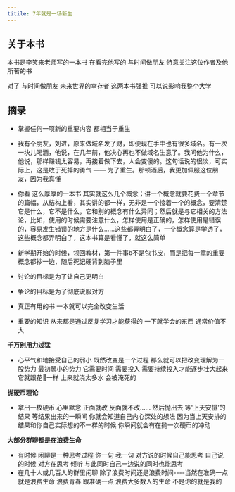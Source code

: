 ```yaml
---
titile: 7年就是一场新生
---
```


## 关于本书
本书是李笑来老师写的一本书 在看完他写的 与时间做朋友 特意关注这位作者及他所著的书

对了 与时间做朋友  未来世界的幸存者  这两本书强推 可以说影响我整个大学

## 摘录

* 掌握任何一项新的重要内容 都相当于重生
* 我有个朋友，刘进，原来做域名发了财，即便现在手中也有很多域名。有一次一块儿喝酒，他说，在几年前，他决心再也不做域名生意了。我问他为什么，他说，那样赚钱太容易，再接着做下去，人会变傻的。这句话说的很淡，可实际上，这是敢于死掉的勇气 —— 为了重生。那顿酒后，我更加佩服这位朋友，因为我真懂

* 你看 这么厚厚的一本书 其实就这么几个概念；讲一个概念就要花费一个章节的篇幅，从结构上看，其实讲的都一样，无非是一个接着一个的概念，要清楚它是什么，它不是什么，它和别的概念有什么异同；然后就是与它相关的方法论，比如，使用的时候需要注意什么，怎样使用是正确的，怎样使用是错误的，容易发生错误的地方是什么......这些都弄明白了，一个概念算是学透了，这些概念都弄明白了，这本书算是看懂了，就这么简单
* 新学期开始的时候，领回教材，第一件事b不是包书皮，而是把每一章的重要概念都抄一边，随后死记硬背到脑子里

* 讨论的目标是为了让自己更明白
* 争论的目标是为了彻底说服对方

* 真正有用的书 一本就可以完全改变生活  

* 重要的知识 从来都是通过反复学习才能获得的 一下就学会的东西 通常价值不大

**千万别用力过猛**

* 心平气和地接受自己的弱小 既然改变是一个过程 那么就可以把改变理解为一股势力 最初弱小的势力 它需要时间 需要投入 需要持续投入才能逐步壮大起来 它就跟花💐一样 上来就浇太多水 会被淹死的

**抛硬币理论**

* 拿出一枚硬币 心里默念 正面就改 反面就不改...... 然后抛出去 等'上天安排'的结果 等结果出来的一瞬间 你就会知道自己内心深处的想法 因为当上天安排的结果和你自己实际想的不一样的时候 你瞬间就会有在抛一次硬币的冲动

**大部分群聊都是在浪费生命**

* 有时候 闲聊是一种思考过程 你一句 我一句 对方说的时候自己能思考 自己说的时候 对方在思考 倾听 与此同时自己一边说的同时也能思考
* 在几十人或几百人的群里闲聊 除了浪费时间还是浪费时间----当然在准确一点 就是浪费生命 浪费青春 跟准确一点 浪费大多数人的生命 不是你的就是我的

